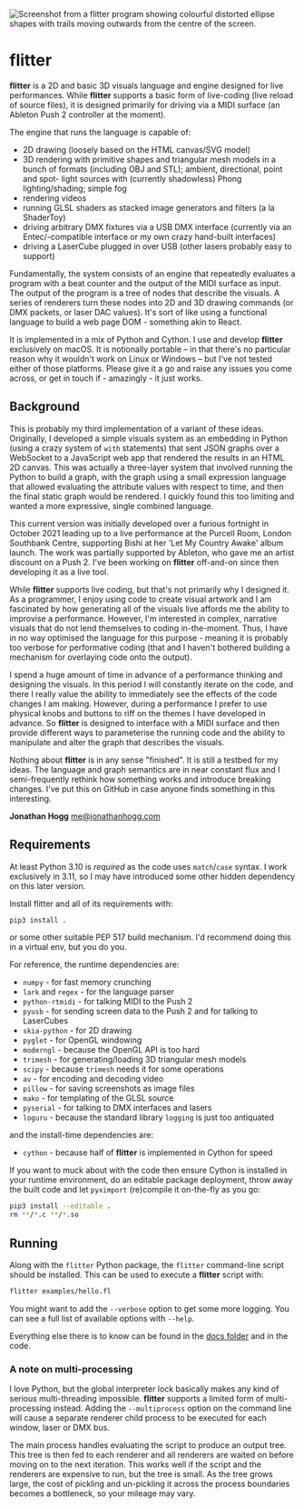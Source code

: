 ![Screenshot from a flitter program showing colourful distorted ellipse shapes
with trails moving outwards from the centre of the screen.](docs/header.jpg)

# flitter

**flitter** is a 2D and basic 3D visuals language and engine designed for live
performances. While **flitter** supports a basic form of live-coding (live
reload of source files), it is designed primarily for driving via a MIDI surface
(an Ableton Push 2 controller at the moment).

The engine that runs the language is capable of:

- 2D drawing (loosely based on the HTML canvas/SVG model)
- 3D rendering with primitive shapes and triangular mesh models in a bunch of
formats (including OBJ and STL); ambient, directional, point and spot- light
sources with (currently shadowless) Phong lighting/shading; simple fog
- rendering videos
- running GLSL shaders as stacked image generators and filters (a la ShaderToy)
- driving arbitrary DMX fixtures via a USB DMX interface (currently via an
Entec/-compatible interface or my own crazy hand-built interfaces)
- driving a LaserCube plugged in over USB (other lasers probably easy to
support)

Fundamentally, the system consists of an engine that repeatedly evaluates a
program with a beat counter and the output of the MIDI surface as input. The
output of the program is a tree of nodes that describe the visuals. A series of
renderers turn these nodes into 2D and 3D drawing commands (or DMX packets, or
laser DAC values). It's sort of like using a functional language to build a
web page DOM - something akin to React.

It is implemented in a mix of Python and Cython. I use and develop **flitter**
exclusively on macOS. It is notionally portable – in that there's no particular
reason why it wouldn't work on Linux or Windows – but I've not tested either of
those platforms. Please give it a go and raise any issues you come across, or
get in touch if - amazingly - it just works.

## Background

This is probably my third implementation of a variant of these ideas.
Originally, I developed a simple visuals system as an embedding in Python
(using a crazy system of `with` statements) that sent JSON graphs over a
WebSocket to a JavaScript web app that rendered the results in an HTML 2D
canvas. This was actually a three-layer system that involved running the Python
to build a graph, with the graph using a small expression language that allowed
evaluating the attribute values with respect to time, and then the final static
graph would be rendered. I quickly found this too limiting and wanted a more
expressive, single combined language.

This current version was initially developed over a furious fortnight in
October 2021 leading up to a live performance at the Purcell Room, London
Southbank Centre, supporting Bishi at her 'Let My Country Awake' album launch.
The work was partially supported by Ableton, who gave me an artist discount on
a Push 2. I've been working on **flitter** off-and-on since then developing it
as a live tool.

While **flitter** supports live coding, but that's not primarily why I designed
it. As a programmer, I enjoy using code to create visual artwork and I am
fascinated by how generating all of the visuals live affords me the ability to
improvise a performance. However, I'm interested in complex, narrative visuals
that do not lend themselves to coding in-the-moment. Thus, I have in no way
optimised the language for this purpose - meaning it is probably too verbose for
performative coding (that and I haven't bothered building a mechanism for
overlaying code onto the output).

I spend a huge amount of time in advance of a performance thinking and designing
the visuals. In this period I will constantly iterate on the code, and there I
really value the ability to immediately see the effects of the code changes I am
making. However, during a performance I prefer to use physical knobs and buttons
to riff on the themes I have developed in advance. So **flitter** is designed to
interface with a MIDI surface and then provide different ways to parameterise
the running code and the ability to manipulate and alter the graph that
describes the visuals.

Nothing about **flitter** is in any sense "finished". It is still a testbed for
my ideas. The language and graph semantics are in near constant flux and I
semi-frequently rethink how something works and introduce breaking changes. I've
put this on GitHub in case anyone finds something in this interesting.

**Jonathan Hogg**
<me@jonathanhogg.com>

## Requirements

At least Python 3.10 is *required* as the code uses `match`/`case` syntax. I
work exclusively in 3.11, so I may have introduced some other hidden dependency
on this later version.

Install flitter and all of its requirements with:

```sh
pip3 install .
```

or some other suitable PEP 517 build mechanism. I'd recommend doing this in a
virtual env, but you do you.

For reference, the runtime dependencies are:

- `numpy` - for fast memory crunching
- `lark` and `regex` - for the language parser
- `python-rtmidi` - for talking MIDI to the Push 2
- `pyusb` - for sending screen data to the Push 2 and for talking to LaserCubes
- `skia-python` - for 2D drawing
- `pyglet` - for OpenGL windowing
- `moderngl` - because the OpenGL API is too hard
- `trimesh` - for generating/loading 3D triangular mesh models
- `scipy` - because `trimesh` needs it for some operations
- `av` - for encoding and decoding video
- `pillow` - for saving screenshots as image files
- `mako` - for templating of the GLSL source
- `pyserial` - for talking to DMX interfaces and lasers
- `loguru` - because the standard library `logging` is just too antiquated

and the install-time dependencies are:

- `cython` - because half of **flitter** is implemented in Cython for speed

If you want to muck about with the code then ensure Cython is installed in
your runtime environment, do an editable package deployment, throw away the
built code and let `pyximport` (re)compile it on-the-fly as you go:

```sh
pip3 install --editable .
rm **/*.c **/*.so
```

## Running

Along with the `flitter` Python package, the `flitter` command-line script
should be installed. This can be used to execute a **flitter** script with:

```sh
flitter examples/hello.fl
```

You might want to add the `--verbose` option to get some more logging. You can
see a full list of available options with `--help`.

Everything else there is to know can be found in the [docs folder](/docs) and
in the code.

### A note on multi-processing

I love Python, but the global interpreter lock basically makes any kind of
serious multi-threading impossible. **flitter** supports a limited form of
multi-processing instead. Adding the `--multiprocess` option on the command line
will cause a separate renderer child process to be executed for each window,
laser or DMX bus.

The main process handles evaluating the script to produce an output tree. This
tree is then fed to each renderer and all renderers are waited on before moving
on to the next iteration. This works well if the script and the renderers are
expensive to run, but the tree is small. As the tree grows large, the cost of
pickling and un-pickling it across the process boundaries becomes a bottleneck,
so your mileage may vary.
